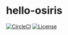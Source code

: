 # hello-osiris
[![CircleCI](https://circleci.com/gh/krancour/hello-osiris/tree/master.svg?style=svg)](https://circleci.com/gh/krancour/hello-osiris/tree/master)
[![License](https://img.shields.io/github/license/krancour/hello-osiris.svg)](https://github.com/krancour/hello-osiris/blob/master/LICENSE)
